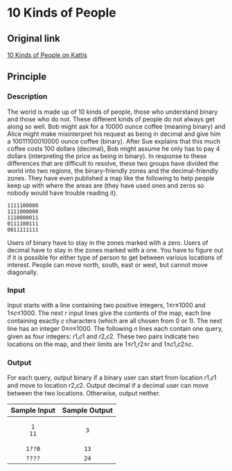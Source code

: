# 10 Kinds of People 

## Original link

[10 Kinds of People on Kattis](https://open.kattis.com/problems/10kindsofpeople)

## Principle 

### Description

The world is made up of 10 kinds of people, those who understand binary and those who do not. These different kinds of people do not always get along so well. Bob might ask for a 10000 ounce coffee (meaning binary) and Alice might make misinterpret his request as being in decimal and give him a 10011100010000 ounce coffee (binary). After Sue explains that this much coffee costs 100 dollars (decimal), Bob might assume he only has to pay 4 dollars (interpreting the price as being in binary). In response to these differences that are difficult to resolve, these two groups have divided the world into two regions, the binary-friendly zones and the decimal-friendly zones. They have even published a map like the following to help people keep up with where the areas are (they have used ones and zeros so nobody would have trouble reading it). 
 ```
1111100000
1111000000
1110000011
0111100111
0011111111
 ```
 Users of binary have to stay in the zones marked with a zero. Users of decimal have to stay in the zones marked with a one. You have to figure out if it is possible for either type of person to get between various locations of interest. People can move north, south, east or west, but cannot move diagonally.

 ### Input

Input starts with a line containing two positive integers, 1≤𝑟≤1000 and 1≤𝑐≤1000. The next 𝑟 input lines give the contents of the map, each line containing exactly 𝑐 characters (which are all chosen from 0 or 1). The next line has an integer 0≤𝑛≤1000. The following 𝑛 lines each contain one query, given as four integers: 𝑟1,𝑐1 and 𝑟2,𝑐2. These two pairs indicate two locations on the map, and their limits are 1≤𝑟1,𝑟2≤𝑟 and 1≤𝑐1,𝑐2≤𝑐.

### Output

For each query, output binary if a binary user can start from location 𝑟1,𝑐1 and move to location 𝑟2,𝑐2. Output decimal if a decimal user can move between the two locations. Otherwise, output neither.

| Sample Input | Sample Output
| :---: | :---: |
| <pre><code>1<br>11</code></pre> | ``` 3 ``` |
| ``` 1??0 ``` | ``` 13 ``` |
| ``` ???? ``` | ``` 24 ``` |